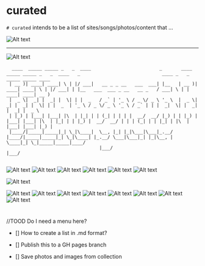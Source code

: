 # curated

`# curated` intends to be a list of sites/songs/photos/content that ...

![Alt text](images/code.png)

---
![Alt text](images/tello-2020-12-26_115410.jpeg)

```
  ____  _____ _____ _   _  ____                         _       ____  _____ _____ _   _  ____   _                              ____ _   _ _____ _____ ____  
 | __ )| ____| ____| \ | |/ ___|   __ _ _ __   ___  ___| |__   | __ )| ____| ____| \ | |/ ___| | |__   ___  ___ _ __   __ _   / ___| \ | | ____| ____| __ ) 
 |  _ \|  _| |  _| |  \| | |  _   / _` | '_ \ / _ \/ _ \ '_ \  |  _ \|  _| |  _| |  \| | |  _  | '_ \ / _ \/ _ \ '_ \ / _` | | |  _|  \| |  _| |  _| |  _ \ 
 | |_) | |___| |___| |\  | |_| | | (_| | | | |  __/  __/ |_) | | |_) | |___| |___| |\  | |_| | | |_) |  __/  __/ | | | (_| | | |_| | |\  | |___| |___| |_) |
 |____/|_____|_____|_| \_|\____|  \__, |_| |_|\___|\___|_.__/  |____/|_____|_____|_| \_|\____| |_.__/ \___|\___|_| |_|\__, |  \____|_| \_|_____|_____|____/ 
                                  |___/                                                                               |___/                                 
                                
```


![Alt text](images/club_side.jpg)
![Alt text](images/DALL%C2%B7E%202022-11-21%2022.0928%20-%203%20blockchain%20enthusiasts%20sitting%20by%20Berlin%20canal%20drinking%20craft%20beer%20in%20the%20year%202041%20on%20a%20psychedelic%20background.png)
![Alt text](images/dalle2_harry.png)
![Alt text](images/FOTOIMPEX13.jpg)
![Alt text](images/job_desc.png)
![Alt text](images/interrobang.png)

![Alt text](images/tello-2020-12-26_115323.jpeg)

![Alt text](images/FOTOIMPEX16.jpg)
![Alt text](images/Julia%20at%20-0.05728,%200.64964.jpeg)
![Alt text](images/pop.png)
![Alt text](images/FOTOIMPEX12.jpg)
![Alt text](images/Moufarrege_Image-2.jpeg)
![Alt text](images/MainDeck.jpg)
![Alt text](images/Screenshot-20220713141516-1866x1006.png)
![Alt text](images/DALL%C2%B7E%202022-11-21%2022.12.26%20-%20We%20are%20living%20in%20the%20future%20in%20the%20style%20of%20dall-e.png)
#
//TOOD
 Do I need a menu here?
- []  How to create a list in .md format? 

- []  Publish this to a GH pages branch 

- []  Save photos and images from collection


